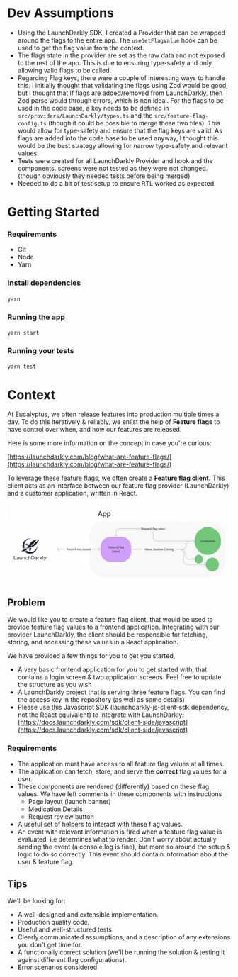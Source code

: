 # Dev Assumptions

- Using the LaunchDarkly SDK, I created a Provider that can be wrapped around the flags to the entire 
  app. The `useGetFlagValue` hook can be used to get the flag value from the context.
- The flags state in the provider are set as the raw data and not exposed to the rest of the app.
  This is due to ensuring type-safety and only allowing valid flags to be called.
- Regarding Flag keys, there were a couple of interesting ways to handle this. I initially thought
  that validating the flags using Zod would be good, but I thought that if flags are added/removed
  from LaunchDarkly, then Zod parse would through errors, which is non ideal. For the flags to 
  be used in the code base, a key needs to be defined in `src/providers/LaunchDarkly/types.ts`
  and the `src/feature-flag-config.ts` (though it could be possible to merge these two files).
  This would allow for type-safety and ensure that the flag keys are valid. As flags are added
  into the code base to be used anyway, I thought this would be the best strategy allowing for
  narrow type-safety and relevant values.
- Tests were created for all LaunchDarkly Provider and hook and the components. screens were 
  not tested as they were not changed. (though obviously they needed tests before being merged)
- Needed to do a bit of test setup to ensure RTL worked as expected.

# **Getting Started**

### **Requirements**

- Git
- Node
- Yarn

### Install dependencies

`yarn`

### **Running the app**

`yarn start`

### **Running your tests**

`yarn test`

# Context

At Eucalyptus, we often release features into production multiple times a day. To do this iteratively & reliably, we enlist the help of **Feature flags** to have control over when, and how our features are released.

Here is some more information on the concept in case you're curious:

[https://launchdarkly.com/blog/what-are-feature-flags/](https://launchdarkly.com/blog/what-are-feature-flags/)

To leverage these feature flags, we often create a **Feature flag client.** This client acts as an interface between our feature flag provider (LaunchDarkly) and a customer application, written in React.

![](./ff-client.png)

## Problem

We would like you to create a feature flag client, that would be used to provide feature flag values to a frontend application. Integrating with our provider LaunchDarkly, the client should be responsible for fetching, storing, and accessing these values in a React application.

We have provided a few things for you to get you started,

- A very basic frontend application for you to get started with, that contains a login screen & two application screens. Feel free to update the structure as you wish
- A LaunchDarkly project that is serving three feature flags. You can find the access key in the repository (as well as some details)
- Please use this Javascript SDK (launchdarkly-js-client-sdk dependency, not the React equivalent) to integrate with LaunchDarkly:[https://docs.launchdarkly.com/sdk/client-side/javascript](https://docs.launchdarkly.com/sdk/client-side/javascript)

### Requirements

- The application must have access to all feature flag values at all times.
- The application can fetch, store, and serve the **correct** flag values for a user.
- These components are rendered (differently) based on these flag values. We have left comments in these components with instructions
  - Page layout (launch banner)
  - Medication Details
  - Request review button
- A useful set of helpers to interact with these flag values.
- An event with relevant information is fired when a feature flag value is evaluated, i.e determines what to render. Don't worry about actually sending the event (a console.log is fine), but more so around the setup & logic to do so correctly. This event should contain information about the user & feature flag.

## Tips

We'll be looking for:

- A well-designed and extensible implementation.
- Production quality code.
- Useful and well-structured tests.
- Clearly communicated assumptions, and a description of any extensions you don't get time for.
- A functionally correct solution (we'll be running the solution & testing it against different flag configurations).
- Error scenarios considered
